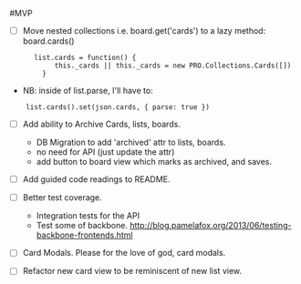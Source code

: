 #MVP
- [ ] Move nested collections i.e. board.get('cards') to a lazy method: board.cards()
```
      list.cards = function() {
           this._cards || this._cards = new PRO.Collections.Cards([])
        }
```
   - NB: inside of list.parse, I'll have to:
```
    list.cards().set(json.cards, { parse: true })
```

- [ ] Add ability to Archive Cards, lists, boards.
  - DB Migration to add 'archived' attr to lists, boards.
  - no need for API (just update the attr)
  - add button to board view which marks as archived, and saves.

- [ ] Add guided code readings to README.

- [ ] Better test coverage.
  - Integration tests for the API
  - Test some of backbone. http://blog.pamelafox.org/2013/06/testing-backbone-frontends.html

- [ ] Card Modals. Please for the love of god, card modals.
- [ ] Refactor new card view to be reminiscent of new list view.
